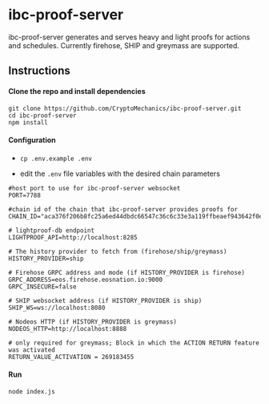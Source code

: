 # ibc-proof-server

ibc-proof-server generates and serves heavy and light proofs for actions and schedules. Currently firehose, SHIP and greymass are supported.

## Instructions

#### Clone the repo and install dependencies

```
git clone https://github.com/CryptoMechanics/ibc-proof-server.git
cd ibc-proof-server
npm install
```

#### Configuration

- `cp .env.example .env`

- edit the `.env` file variables with the desired chain parameters

```
#host port to use for ibc-proof-server websocket
PORT=7788

#chain id of the chain that ibc-proof-server provides proofs for
CHAIN_ID="aca376f206b8fc25a6ed44dbdc66547c36c6c33e3a119ffbeaef943642f0e906"

# lightproof-db endpoint                                    
LIGHTPROOF_API=http://localhost:8285   

# The history provider to fetch from (firehose/ship/greymass) 
HISTORY_PROVIDER=ship

# Firehose GRPC address and mode (if HISTORY_PROVIDER is firehose)
GRPC_ADDRESS=eos.firehose.eosnation.io:9000                 
GRPC_INSECURE=false

# SHIP websocket address (if HISTORY_PROVIDER is ship)
SHIP_WS=ws://localhost:8080

# Nodeos HTTP (if HISTORY_PROVIDER is greymass)
NODEOS_HTTP=http://localhost:8888

# only required for greymass; Block in which the ACTION RETURN feature was activated
RETURN_VALUE_ACTIVATION = 269183455

```


#### Run
```
node index.js
```
